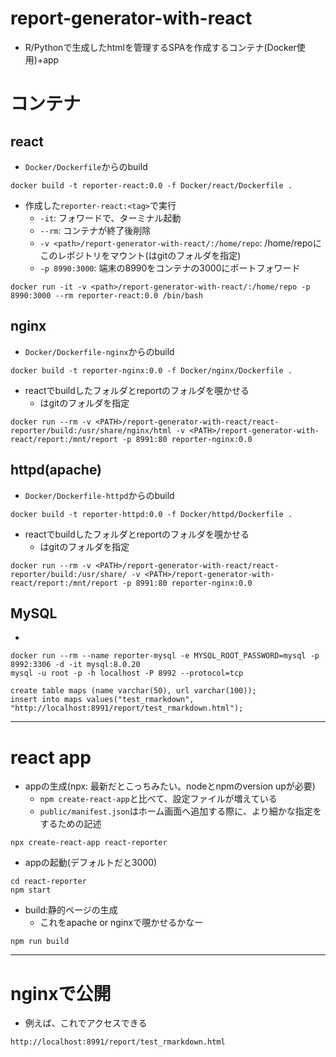 # report-generator-with-react
* R/Pythonで生成したhtmlを管理するSPAを作成するコンテナ(Docker使用)+app


# コンテナ

## react
* `Docker/Dockerfile`からのbuild
```
docker build -t reporter-react:0.0 -f Docker/react/Dockerfile .
```

* 作成した`reporter-react:<tag>`で実行
  * `-it`: フォワードで、ターミナル起動
  * `--rm`: コンテナが終了後削除
  * `-v <path>/report-generator-with-react/:/home/repo`: /home/repoにこのレポジトリをマウント(<path>はgitのフォルダを指定)
  * `-p 8990:3000`: 端末の8990をコンテナの3000にポートフォワード
```
docker run -it -v <path>/report-generator-with-react/:/home/repo -p 8990:3000 --rm reporter-react:0.0 /bin/bash
```

## nginx
* `Docker/Dockerfile-nginx`からのbuild
```
docker build -t reporter-nginx:0.0 -f Docker/nginx/Dockerfile .
```

* reactでbuildしたフォルダとreportのフォルダを覗かせる
  * <path>はgitのフォルダを指定
```
docker run --rm -v <PATH>/report-generator-with-react/react-reporter/build:/usr/share/nginx/html -v <PATH>/report-generator-with-react/report:/mnt/report -p 8991:80 reporter-nginx:0.0
```

## httpd(apache)
* `Docker/Dockerfile-httpd`からのbuild
```
docker build -t reporter-httpd:0.0 -f Docker/httpd/Dockerfile .
```

* reactでbuildしたフォルダとreportのフォルダを覗かせる
  * <path>はgitのフォルダを指定
```
docker run --rm -v <PATH>/report-generator-with-react/react-reporter/build:/usr/share/ -v <PATH>/report-generator-with-react/report:/mnt/report -p 8991:80 reporter-nginx:0.0
```

## MySQL
* 
```
docker run --rm --name reporter-mysql -e MYSQL_ROOT_PASSWORD=mysql -p 8992:3306 -d -it mysql:8.0.20
mysql -u root -p -h localhost -P 8992 --protocol=tcp

create table maps (name varchar(50), url varchar(100));
insert into maps values("test_rmarkdown", "http://localhost:8991/report/test_rmarkdown.html");
```

---

# react app
* appの生成(npx: 最新だとこっちみたい。nodeとnpmのversion upが必要)
  * `npm create-react-app`と比べて、設定ファイルが増えている
  * `public/manifest.json`はホーム画面へ追加する際に、より細かな指定をするための記述
```
npx create-react-app react-reporter
```

* appの起動(デフォルトだと3000)
```
cd react-reporter
npm start
```

* build:静的ページの生成
  * これをapache or nginxで覗かせるかなー
```
npm run build
```

---

# nginxで公開
* 例えば、これでアクセスできる
```
http://localhost:8991/report/test_rmarkdown.html
```